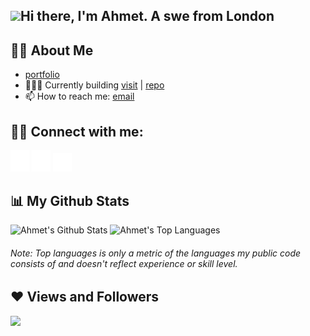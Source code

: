 <h2>
  <img src="https://raw.githubusercontent.com/MartinHeinz/MartinHeinz/master/wave.gif" width="30px">Hi there, I'm Ahmet. A swe from London
</h2>

## 🙋‍♂️ About Me

- [portfolio](https://dub.sh/ahmet)
- 🧑🏻‍💻 Currently building [visit](https://dub.sh/zerodotemail) | [repo](https://dub.sh/zerodotemailgh)
- 📫 How to reach me: [email](mailto:ahmetskilinc@icloud.com)

## 🤙🏼 Connect with me:

<a href="https://dub.sh/ahmetli"><img src="./assets/li.svg" width="30px"></a>
<a href="https://dub.sh/ahmetig"><img src="./assets/ig.svg" width="30px"></a>
<a href="https://dub.sh/ahmetx"><img src="./assets/x.svg" width="30px"></a>

## 📊 My Github Stats

<div style="display:inline-block;">
  <img alt="Ahmet's Github Stats" src="https://github-readme-stats.vercel.app/api?username=ahmetskilinc&show_icons=true&count_private=false&theme=react&hide_border=true&bg_color=0D1117&hide_title=true&disable_animations=true&number_format=long&show=reviews&include_all_commits=true&hide=contribs,issues" />
<img alt="Ahmet's Top Languages" src="https://github-readme-stats.vercel.app/api/top-langs/?username=ahmetskilinc&langs_count=8&count_private=true&layout=compact&theme=react&hide_border=true&bg_color=0D1117" />
</div>
<h6>Note: Top languages is only a metric of the languages my public code consists of and doesn't reflect experience or skill level.</h6>

## ❤️ Views and Followers

<a href="https://github.com/ahmetskilinc/github-profile-views-counter">
    <img src="https://komarev.com/ghpvc/?username=ahmetskilinc">
</a>
